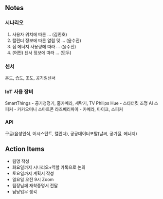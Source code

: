 ## Notes
### 시나리오
1. 사용자 위치에 따른 ... (김민호)
2. 캘린더 정보에 따른 알림 및 ... (윤수진)
3. 집 에너지 사용량에 따라 ... (윤수진)
4. (어떤) 센서 정보에 따라 ... (모두)

### 센서
온도, 습도, 조도, 공기질센서

### IoT 사용 장비
SmartThings - 공기청정기, 홈카메라, 세탁기, TV
Philips Hue - 스타터킷 조명
AI 스피커 - 카카오미니
스마트폰
라즈베리파이 - 카메라, 마이크, 스피커

### API
구글(음성인식, 어시스턴트, 캘린더), 공공데이터포탈(날씨, 공기질, 에너지)

## Action Items
- 팀명 작성
- 화요일까지 시나리오+역할 카톡으로 논의
- 토요일까지 계획서 작성
- 일요일 오전 9시 Zoom 
- 팀장님께 재학증명서 전달
- 담당업무 생각
